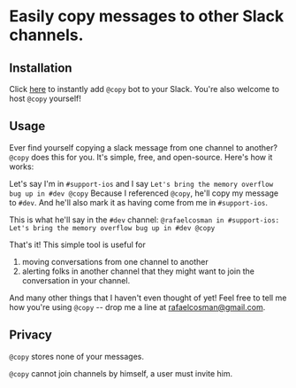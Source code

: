 # Easily copy messages to other Slack channels.

## Installation 
Click [here](http://slack-bot-copy.herokuapp.com/login) to instantly add `@copy` bot to your Slack. You're also welcome to host `@copy` yourself!

## Usage

Ever find yourself copying a slack message from one channel to another? `@copy` does this for you. It's simple, free, and open-source. Here's how it works:

Let's say I'm in `#support-ios` and I say
```Let's bring the memory overflow bug up in #dev @copy```
Because I referenced `@copy`, he'll copy my message to `#dev`. And he'll also mark it as having come from me in `#support-ios`.

This is what he'll say in the `#dev` channel:
```@rafaelcosman in #support-ios: Let's bring the memory overflow bug up in #dev @copy```

That's it! This simple tool is useful for

1. moving conversations from one channel to another
2. alerting folks in another channel that they might want to join the conversation in your channel.

And many other things that I haven't even thought of yet! Feel free to tell me how you're using `@copy` -- drop me a line at rafaelcosman@gmail.com.

## Privacy

`@copy` stores none of your messages.

`@copy` cannot join channels by himself, a user must invite him.

